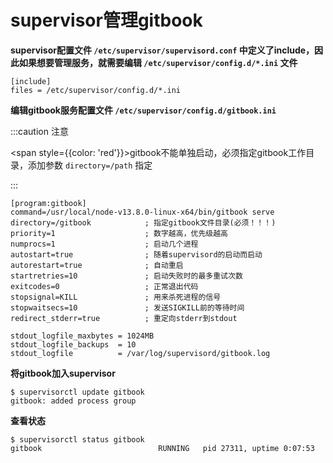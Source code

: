 # supervisor管理gitbook

**supervisor配置文件 `/etc/supervisor/supervisord.conf` 中定义了include，因此如果想要管理服务，就需要编辑 `/etc/supervisor/config.d/*.ini` 文件**

```shell
[include] 
files = /etc/supervisor/config.d/*.ini
```



**编辑gitbook服务配置文件 `/etc/supervisor/config.d/gitbook.ini`**

:::caution 注意

<span style={{color: 'red'}}>gitbook不能单独启动，必须指定gitbook工作目录，添加参数 `directory=/path` 指定</span>

:::

```shell
[program:gitbook]
command=/usr/local/node-v13.8.0-linux-x64/bin/gitbook serve
directory=/gitbook            ; 指定gitbook文件目录(必须！！！)
priority=1                    ; 数字越高，优先级越高
numprocs=1                    ; 启动几个进程
autostart=true                ; 随着supervisord的启动而启动
autorestart=true              ; 自动重启
startretries=10               ; 启动失败时的最多重试次数
exitcodes=0                   ; 正常退出代码
stopsignal=KILL               ; 用来杀死进程的信号
stopwaitsecs=10               ; 发送SIGKILL前的等待时间
redirect_stderr=true          ; 重定向stderr到stdout

stdout_logfile_maxbytes = 1024MB
stdout_logfile_backups  = 10
stdout_logfile          = /var/log/supervisord/gitbook.log
```



**将gitbook加入supervisor**

```shell
$ supervisorctl update gitbook
gitbook: added process group
```



**查看状态**

```shell
$ supervisorctl status gitbook
gitbook                          RUNNING   pid 27311, uptime 0:07:53
```

